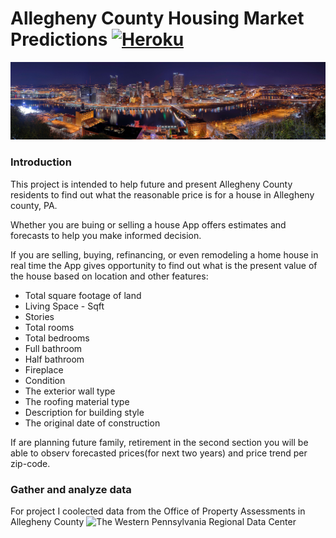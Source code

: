 # Allegheny County Housing Market Predictions [![Heroku](https://heroku-badge.herokuapp.com/?app=heroku-badge&style=flat)](https://allegheny-county-housing.herokuapp.com/)

![Pittsburgh_skyline_panorama_at_night](https://github.com/Datuashvili/Allegheny-County-Housing-Market/blob/main/Pittsburgh_skyline_panorama_at_night.jpg)

### Introduction

This project is intended to help future and present Allegheny County residents to find out what the reasonable price is for a house in Allegheny county, PA. 

Whether you are buing or selling a house App offers estimates and forecasts to help you make informed decision.

If you are selling, buying, refinancing, or even remodeling a home house in real time the App gives opportunity to find out what is the present value of the house based on location and other features:

* Total square footage of land
* Living Space - Sqft
* Stories
* Total rooms
* Total bedrooms
* Full bathroom
* Half bathroom
* Fireplace 
* Condition
* The exterior wall type
* The roofing material type
* Description for building style
* The original date of construction

If are planning future family, retirement in the second section you will be able to observ forecasted prices(for next two years) and price trend per zip-code.

### Gather and analyze data 

For project I coolected data from the Office of Property Assessments in Allegheny County ![The Western Pennsylvania Regional Data Center](https://data.wprdc.org/dataset/property-assessments)


